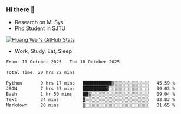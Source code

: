 ### Hi there 👋
- Research on MLSys
- Phd Student in SJTU
  
[![Huang Wei's GitHub Stats](https://github-readme-stats.vercel.app/api?username=huangwei021230&theme=tokyonight)](https://github.com/anuraghazra/github-readme-stats)

- Work, Study, Eat, Sleep


<!--START_SECTION:waka-->

```txt
From: 11 October 2025 - To: 18 October 2025

Total Time: 20 hrs 22 mins

Python       9 hrs 17 mins   ███████████▒░░░░░░░░░░░░░   45.59 %
JSON         7 hrs 57 mins   █████████▓░░░░░░░░░░░░░░░   39.03 %
Bash         1 hr 50 mins    ██▒░░░░░░░░░░░░░░░░░░░░░░   09.04 %
Text         34 mins         ▓░░░░░░░░░░░░░░░░░░░░░░░░   02.83 %
Markdown     20 mins         ▒░░░░░░░░░░░░░░░░░░░░░░░░   01.65 %
```

<!--END_SECTION:waka-->
